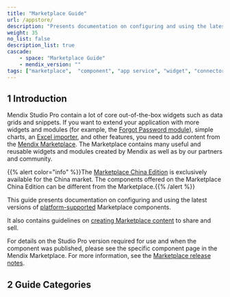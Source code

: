 ```yaml
---
title: "Marketplace Guide"
url: /appstore/
description: "Presents documentation on configuring and using the latest versions of platform-supported components."
weight: 35
no_list: false 
description_list: true 
cascade:
    - space: "Marketplace Guide"
    - mendix_version: ""
tags: ["marketplace",  "component", "app service", "widget", "connector", "module", "platform support"]
---
```


## 1 Introduction

Mendix Studio Pro contain a lot of core out-of-the-box widgets such as data grids and snippets. If you want to extend your application with more widgets and modules (for example, the [Forgot Password module](https://marketplace.mendix.com/link/component/1296/)), simple charts, an [Excel importer](https://marketplace.mendix.com/link/component/1296/), and other features, you need to add content from the [Mendix Marketplace](https://marketplace.mendix.com/). The Marketplace contains many useful and reusable widgets and modules created by Mendix as well as by our partners and community.

{{% alert color="info" %}}The [Marketplace China Edition](https://marketplace.mendix.tencent-cloud.com/) is exclusively available for the China market. The components offered on the Marketplace China Edition can be different from the Marketplace.{{% /alert %}}

This guide presents documentation on configuring and using the latest versions of [platform-supported](/appstore/general/app-store-content-support/#category) Marketplace components.

It also contains guidelines on [creating Marketplace content](/appstore/creating-content/) to share and sell.

For details on the Studio Pro version required for use and when the component was published, please see the specific component page in the Mendix Marketplace. For more information, see the [Marketplace release notes](/releasenotes/app-store/).

## 2 Guide Categories
